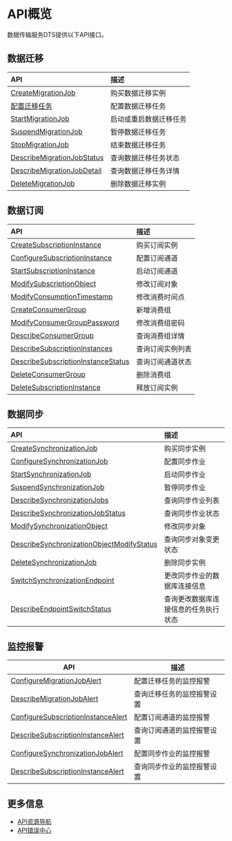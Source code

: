 # API概览

数据传输服务DTS提供以下API接口。

## 数据迁移

|API|描述|
|:--|:-|
|[CreateMigrationJob](https://help.aliyun.com/document_detail/49426.html)|购买数据迁移实例|
|[配置迁移任务](/cn.zh-CN/API参考/数据迁移/配置迁移任务.md)|配置数据迁移任务|
|[StartMigrationJob](https://help.aliyun.com/document_detail/49429.html)|启动或重启数据迁移任务|
|[SuspendMigrationJob](https://help.aliyun.com/document_detail/49430.html)|暂停数据迁移任务|
|[StopMigrationJob](https://help.aliyun.com/document_detail/49431.html)|结束数据迁移任务|
|[DescribeMigrationJobStatus](https://help.aliyun.com/document_detail/49433.html)|查询数据迁移任务状态|
|[DescribeMigrationJobDetail](https://help.aliyun.com/document_detail/49434.html)|查询数据迁移任务详情|
|[DeleteMigrationJob](https://help.aliyun.com/document_detail/49432.html)|删除数据迁移实例|

## 数据订阅

|API|描述|
|:--|:-|
|[CreateSubscriptionInstance](https://help.aliyun.com/document_detail/49436.html)|购买订阅实例|
|[ConfigureSubscriptionInstance](https://help.aliyun.com/document_detail/49437.html)|配置订阅通道|
|[StartSubscriptionInstance](https://help.aliyun.com/document_detail/49438.html)|启动订阅通道|
|[ModifySubscriptionObject](https://help.aliyun.com/document_detail/49443.html)|修改订阅对象|
|[ModifyConsumptionTimestamp](https://help.aliyun.com/document_detail/49445.html)|修改消费时间点|
|[CreateConsumerGroup](https://help.aliyun.com/document_detail/122863.html)|新增消费组|
|[ModifyConsumerGroupPassword](https://help.aliyun.com/document_detail/122899.html)|修改消费组密码|
|[DescribeConsumerGroup](https://help.aliyun.com/document_detail/122886.html)|查询消费组详情|
|[DescribeSubscriptionInstances](https://help.aliyun.com/document_detail/49442.html)|查询订阅实例列表|
|[DescribeSubscriptionInstanceStatus](https://help.aliyun.com/document_detail/49441.html)|查询订阅通道状态|
|[DeleteConsumerGroup](https://help.aliyun.com/document_detail/122904.html)|删除消费组|
|[DeleteSubscriptionInstance](https://help.aliyun.com/document_detail/49439.html)|释放订阅实例|

## 数据同步

|API|描述|
|:--|:-|
|[CreateSynchronizationJob](https://help.aliyun.com/document_detail/49446.html)|购买同步实例|
|[ConfigureSynchronizationJob](https://help.aliyun.com/document_detail/49447.html)|配置同步作业|
|[StartSynchronizationJob](https://help.aliyun.com/document_detail/49448.html)|启动同步作业|
|[SuspendSynchronizationJob](https://help.aliyun.com/document_detail/49449.html)|暂停同步作业|
|[DescribeSynchronizationJobs](https://help.aliyun.com/document_detail/49454.html)|查询同步作业列表|
|[DescribeSynchronizationJobStatus](https://help.aliyun.com/document_detail/49453.html)|查询同步作业状态|
|[ModifySynchronizationObject](https://help.aliyun.com/document_detail/49451.html)|修改同步对象|
|[DescribeSynchronizationObjectModifyStatus](https://help.aliyun.com/document_detail/49452.html)|查询同步对象变更状态|
|[DeleteSynchronizationJob](https://help.aliyun.com/document_detail/49450.html)|删除同步实例|
|[SwitchSynchronizationEndpoint](/cn.zh-CN/API参考/数据同步/更改同步作业的数据库连接信息.md)|更改同步作业的数据库连接信息|
|[DescribeEndpointSwitchStatus](/cn.zh-CN/API参考/数据同步/查询更改数据库连接信息的任务执行状态.md)|查询更改数据库连接信息的任务执行状态|

## 监控报警

|API|描述|
|---|--|
|[ConfigureMigrationJobAlert](/cn.zh-CN/API参考/监控报警/配置迁移任务的监控报警.md)|配置迁移任务的监控报警|
|[DescribeMigrationJobAlert]()|查询迁移任务的监控报警设置|
|[ConfigureSubscriptionInstanceAlert](/cn.zh-CN/API参考/监控报警/配置订阅通道的监控报警.md)|配置订阅通道的监控报警|
|[DescribeSubscriptionInstanceAlert](/cn.zh-CN/API参考/监控报警/查询订阅实例的监控报警.md)|查询订阅通道的监控报警设置|
|[ConfigureSynchronizationJobAlert](/cn.zh-CN/API参考/监控报警/配置同步作业的监控报警.md)|配置同步作业的监控报警|
|[DescribeSubscriptionInstanceAlert]()|查询同步作业的监控报警设置|

## 更多信息

-   [API资源导航](https://developer.aliyun.com/)
-   [API错误中心](https://error-center.aliyun.com/status/product/Dts)

